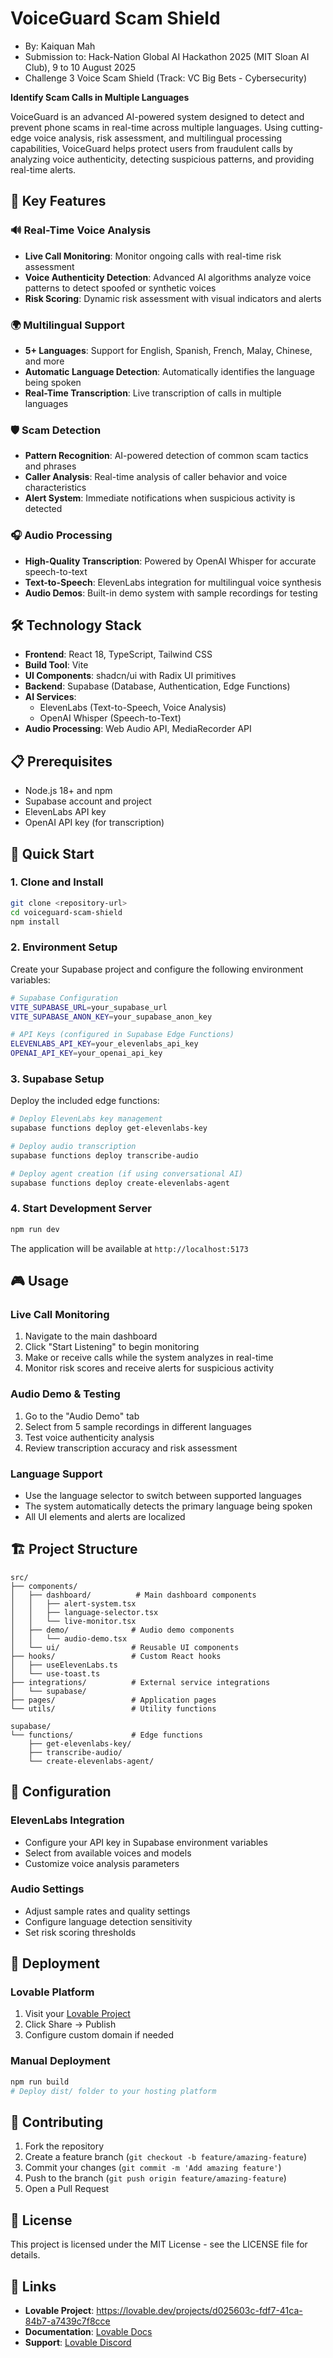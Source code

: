 # VoiceGuard Scam Shield
* By: Kaiquan Mah
* Submission to: Hack-Nation Global AI Hackathon 2025 (MIT Sloan AI Club), 9 to 10 August 2025
* Challenge 3 Voice Scam Shield (Track: VC Big Bets - Cybersecurity)


**Identify Scam Calls in Multiple Languages**

VoiceGuard is an advanced AI-powered system designed to detect and prevent phone scams in real-time across multiple languages. Using cutting-edge voice analysis, risk assessment, and multilingual processing capabilities, VoiceGuard helps protect users from fraudulent calls by analyzing voice authenticity, detecting suspicious patterns, and providing real-time alerts.

## 🚀 Key Features

### 🔊 Real-Time Voice Analysis
- **Live Call Monitoring**: Monitor ongoing calls with real-time risk assessment
- **Voice Authenticity Detection**: Advanced AI algorithms analyze voice patterns to detect spoofed or synthetic voices
- **Risk Scoring**: Dynamic risk assessment with visual indicators and alerts

### 🌍 Multilingual Support
- **5+ Languages**: Support for English, Spanish, French, Malay, Chinese, and more
- **Automatic Language Detection**: Automatically identifies the language being spoken
- **Real-Time Transcription**: Live transcription of calls in multiple languages

### 🛡️ Scam Detection
- **Pattern Recognition**: AI-powered detection of common scam tactics and phrases
- **Caller Analysis**: Real-time analysis of caller behavior and voice characteristics
- **Alert System**: Immediate notifications when suspicious activity is detected

### 🎧 Audio Processing
- **High-Quality Transcription**: Powered by OpenAI Whisper for accurate speech-to-text
- **Text-to-Speech**: ElevenLabs integration for multilingual voice synthesis
- **Audio Demos**: Built-in demo system with sample recordings for testing

## 🛠️ Technology Stack

- **Frontend**: React 18, TypeScript, Tailwind CSS
- **Build Tool**: Vite
- **UI Components**: shadcn/ui with Radix UI primitives
- **Backend**: Supabase (Database, Authentication, Edge Functions)
- **AI Services**: 
  - ElevenLabs (Text-to-Speech, Voice Analysis)
  - OpenAI Whisper (Speech-to-Text)
- **Audio Processing**: Web Audio API, MediaRecorder API

## 📋 Prerequisites

- Node.js 18+ and npm
- Supabase account and project
- ElevenLabs API key
- OpenAI API key (for transcription)

## 🚀 Quick Start

### 1. Clone and Install

```bash
git clone <repository-url>
cd voiceguard-scam-shield
npm install
```

### 2. Environment Setup

Create your Supabase project and configure the following environment variables:

```bash
# Supabase Configuration
VITE_SUPABASE_URL=your_supabase_url
VITE_SUPABASE_ANON_KEY=your_supabase_anon_key

# API Keys (configured in Supabase Edge Functions)
ELEVENLABS_API_KEY=your_elevenlabs_api_key
OPENAI_API_KEY=your_openai_api_key
```

### 3. Supabase Setup

Deploy the included edge functions:

```bash
# Deploy ElevenLabs key management
supabase functions deploy get-elevenlabs-key

# Deploy audio transcription
supabase functions deploy transcribe-audio

# Deploy agent creation (if using conversational AI)
supabase functions deploy create-elevenlabs-agent
```

### 4. Start Development Server

```bash
npm run dev
```

The application will be available at `http://localhost:5173`

## 🎮 Usage

### Live Call Monitoring
1. Navigate to the main dashboard
2. Click "Start Listening" to begin monitoring
3. Make or receive calls while the system analyzes in real-time
4. Monitor risk scores and receive alerts for suspicious activity

### Audio Demo & Testing
1. Go to the "Audio Demo" tab
2. Select from 5 sample recordings in different languages
3. Test voice authenticity analysis
4. Review transcription accuracy and risk assessment

### Language Support
- Use the language selector to switch between supported languages
- The system automatically detects the primary language being spoken
- All UI elements and alerts are localized

## 🏗️ Project Structure

```
src/
├── components/
│   ├── dashboard/          # Main dashboard components
│   │   ├── alert-system.tsx
│   │   ├── language-selector.tsx
│   │   └── live-monitor.tsx
│   ├── demo/              # Audio demo components
│   │   └── audio-demo.tsx
│   └── ui/                # Reusable UI components
├── hooks/                 # Custom React hooks
│   ├── useElevenLabs.ts
│   └── use-toast.ts
├── integrations/          # External service integrations
│   └── supabase/
├── pages/                 # Application pages
└── utils/                 # Utility functions

supabase/
└── functions/             # Edge functions
    ├── get-elevenlabs-key/
    ├── transcribe-audio/
    └── create-elevenlabs-agent/
```

## 🔧 Configuration

### ElevenLabs Integration
- Configure your API key in Supabase environment variables
- Select from available voices and models
- Customize voice analysis parameters

### Audio Settings
- Adjust sample rates and quality settings
- Configure language detection sensitivity
- Set risk scoring thresholds

## 🚀 Deployment

### Lovable Platform
1. Visit your [Lovable Project](https://lovable.dev/projects/d025603c-fdf7-41ca-84b7-a7439c7f8cce)
2. Click Share → Publish
3. Configure custom domain if needed

### Manual Deployment
```bash
npm run build
# Deploy dist/ folder to your hosting platform
```

## 🤝 Contributing

1. Fork the repository
2. Create a feature branch (`git checkout -b feature/amazing-feature`)
3. Commit your changes (`git commit -m 'Add amazing feature'`)
4. Push to the branch (`git push origin feature/amazing-feature`)
5. Open a Pull Request

## 📄 License

This project is licensed under the MIT License - see the LICENSE file for details.

## 🔗 Links

- **Lovable Project**: https://lovable.dev/projects/d025603c-fdf7-41ca-84b7-a7439c7f8cce
- **Documentation**: [Lovable Docs](https://docs.lovable.dev/)
- **Support**: [Lovable Discord](https://discord.com/channels/1119885301872070706/1280461670979993613)
